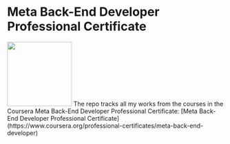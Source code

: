 # Meta Back-End Developer Professional Certificate
<img src="./meta-logo.png" width=150>
The repo tracks all my works from the courses in the Coursera Meta Back-End Developer Professional Certificate: [Meta Back-End Developer Professional Certificate](https://www.coursera.org/professional-certificates/meta-back-end-developer)


